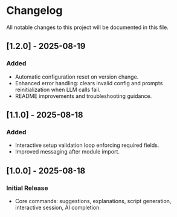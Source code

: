 # Changelog

All notable changes to this project will be documented in this file.

## [1.2.0] - 2025-08-19
### Added
- Automatic configuration reset on version change.
- Enhanced error handling: clears invalid config and prompts reinitialization when LLM calls fail.
- README improvements and troubleshooting guidance.

## [1.1.0] - 2025-08-18
### Added
- Interactive setup validation loop enforcing required fields.
- Improved messaging after module import.

## [1.0.0] - 2025-08-18
### Initial Release
- Core commands: suggestions, explanations, script generation, interactive session, AI completion.
